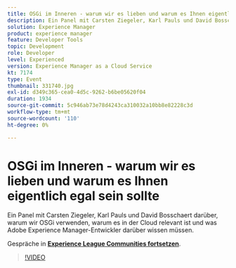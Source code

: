 ```yaml
---
title: OSGi im Inneren - warum wir es lieben und warum es Ihnen eigentlich egal sein sollte
description: Ein Panel mit Carsten Ziegeler, Karl Pauls und David Bosschaert darüber, warum wir OSGi verwenden, warum es in der Cloud relevant ist und was Adobe Experience Manager-Entwickler darüber wissen müssen. Diese Sitzung wurde im Rahmen des Adobe Developers Live-Inhaltsereignisses durchgeführt.
solution: Experience Manager
product: experience manager
feature: Developer Tools
topic: Development
role: Developer
level: Experienced
version: Experience Manager as a Cloud Service
kt: 7174
type: Event
thumbnail: 331740.jpg
exl-id: d349c365-cea0-4d5c-9262-b6be05620f04
duration: 1934
source-git-commit: 5c946ab73e78d4243ca310032a10bb8e82228c3d
workflow-type: tm+mt
source-wordcount: '110'
ht-degree: 0%

---
```


# OSGi im Inneren - warum wir es lieben und warum es Ihnen eigentlich egal sein sollte

Ein Panel mit Carsten Ziegeler, Karl Pauls und David Bosschaert darüber, warum wir OSGi verwenden, warum es in der Cloud relevant ist und was Adobe Experience Manager-Entwickler darüber wissen müssen.

Gespräche in **[Experience League Communities fortsetzen](https://adobe.ly/36Yd3v6)**.

>[!VIDEO](https://video.tv.adobe.com/v/331740/?quality=12&learn=on&hidetitle=true)
